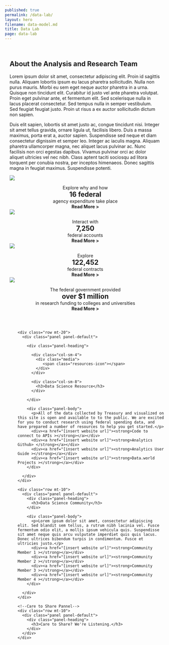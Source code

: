```yaml
---
published: true
permalink: /data-lab/
layout: hero
filename: data-model.md
title: Data Lab
page: data-lab
---
```


<!--wider column left side of page-->
<div class="col-md-8" style="padding:15px">
<!--top paragraph-->    
  <div class="row mt-40">
    <h2 class="mt-0">About the Analysis and Research Team</h2>
    <p>Lorem ipsum dolor sit amet, consectetur adipiscing elit. Proin id sagittis nulla. Aliquam lobortis ipsum eu lacus pharetra sollicitudin. Nulla non purus mauris. Morbi eu sem eget neque auctor pharetra in a urna. Quisque non tincidunt elit. Curabitur id justo vel ante pharetra volutpat. Proin eget pulvinar ante, et fermentum elit. Sed scelerisque nulla in lacus placerat consectetur. Sed tempus nulla in semper vestibulum. Sed feugiat feugiat justo. Proin ut risus a ex auctor sollicitudin dictum non sapien.</p>
    <p>Duis elit sapien, lobortis sit amet justo ac, congue tincidunt nisi. Integer sit amet tellus gravida, ornare ligula ut, facilisis libero. Duis a massa maximus, porta erat a, auctor sapien. Suspendisse sed neque et diam consectetur dignissim et semper leo. Integer ac iaculis magna. Aliquam pharetra ullamcorper magna, nec aliquet lacus pulvinar ac. Nunc facilisis non orci egestas dapibus. Vivamus pulvinar orci ac dolor aliquet ultricies vel nec nibh. Class aptent taciti sociosqu ad litora torquent per conubia nostra, per inceptos himenaeos. Donec sagittis magna in feugiat maximus. Suspendisse potenti.</p>
  </div>
  <!--four panels-->
  <div class="row mt-20">
    <div class="panel-container; margin-left=0">
      <div class="col-md-6">
        <div class="panel panel-default short-col">
          <div class="panel-body">
            <img src="{{ site.baseurl }}/assets/img/DataLab_Capitol_XL.png" class="img-responsive">
            <p style="padding-bottom:0; margin-bottom:0; text-align:center">Explore why and how</p>
            <h2 style="padding:0; margin:0; text-align:center">16 federal</h2>
            <div style="text-align:center">agency expenditure take place</div>
            <div style="text-align:center"><strong>Read More ></strong></div>
          </div>
        </div>
      </div>
      <div class="col-md-6">
        <div class="panel panel-default tall-col">
          <div class="panel-body">
            <img src="{{ site.baseurl }}/assets/img/DataLab_Arc_XL.png" class="img-responsive">
            <p style="padding-bottom:0; margin-bottom:0; text-align:center">Interact with</p>
            <h2 style="padding:0; margin:0; text-align:center">7,250</h2>
            <div style="text-align:center">federal accounts</div>
            <div style="text-align:center"><strong>Read More ></strong></div>
          </div>
        </div>
      </div>
    </div>
  </div>

  <!--second row of boxes-->
  <div class="row">      
    <div class="col-md-6">
      <div class="panel panel-default short-col">
        <div class="panel-body">
          <img src="{{ site.baseurl }}/assets/img/DataLab_Keyboard_XL.png" class="img-responsive">
          <p style="padding-bottom:0; margin-bottom:0; text-align:center">Explore</p>
          <h2 style="padding:0px; margin:0px; text-align:center">122,452</h2>
          <div style="text-align:center">federal contracts</div>
          <div style="text-align:center"><strong>Read More ></strong></div>
        </div>
      </div>
    </div>
    <div class="col-md-6">
      <div class="panel panel-default tall-col">
        <div class="panel-body">
          <img src="{{ site.baseurl }}/assets/img/DataLab_Tower_XL.png" class="img-responsive">
          <p style="padding-bottom:0; margin-bottom:0; text-align:center">The federal government provided</p>
          <h2 style="padding:0; margin:0; text-align:center">over $1 million</h2>
          <div style="text-align:center">in research funding to colleges and universities</div>
          <div style="text-align:center"><strong>Read More ></strong></div>
        </div>
      </div>
    </div>
  </div>
</div>

<!--narrow righthand column-->
<div class="col-md-4" style="padding-left:40px; padding-top:30px; padding-right=10px; padding-bottom:0px">
  <div class="panel-container">
  
  <!--Data Science Resources-->
    <div class="row mt-20">
      <div class="panel panel-default">
      
        <div class="panel-heading">
          
          <div class="col-sm-4">
            <div class="media">
               <span class="resources-icon"></span> 
            </div>
          </div>
  
          <div class="col-sm-8">
            <h3>Data Science Resource</h3>
          </div>
          
        </div>
        
        <div class="panel-body">
          <p>All of the data collected by Treasury and visualized on this site is open and available to to the public. We are excited for you to conduct research using federal spending data, and have prepared a number of resources to help you get started.</p>
          <div><a href="[insert website url]"><strong>Code to connect to APIs ></strong></a></div>
          <div><a href="[insert website url]"><strong>Analytics Github> </strong></a></div>
          <div><a href="[insert website url]"><strong>Analytics User Guide ></strong></a></div>
          <div><a href="[insert website url]"><strong>Data.world Projects ></strong></a></div>
        </div>
        
      </div>
    </div>

  <!--Data Science Community-->
    <div class="row mt-10">
      <div class="panel panel-default">
        <div class="panel-heading">
          <h3>Data Science Community</h3>
        </div>

        <div class="panel-body">
          <p>Lorem ipsum dolor sit amet, consectetur adipiscing elit. Sed blandit sem tellus, a rutrum nibh lacinia vel. Fusce fermentum odio elit, a mollis ipsum vehicula quis. Suspendisse sit amet neque quis arcu vulputate imperdiet quis quis lacus. Donec ultrices bibendum turpis in condimentum. Fusce et ultricies justo.</p>
          <div><a href="[insert website url]"><strong>Community Member 1 ></strong></a></div>
          <div><a href="[insert website url]"><strong>Community Member 2 ></strong></a></div>
          <div><a href="[insert website url]"><strong>Community Member 3 ></strong></a></div>
          <div><a href="[insert website url]"><strong>Community Member 4 ></strong></a></div>
        </div>

      </div>
    </div>

    <!--Care to Share Pannel-->
    <div class="row mt-10">
      <div class="panel panel-default">
        <div class="panel-heading">
          <h3>Care to Share? We're Listening.</h3>
        </div>
      </div>
    </div>
  </div>
</div>
